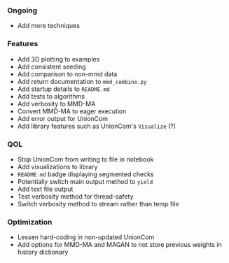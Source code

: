 ### Ongoing
- Add more techniques

### Features
- Add 3D plotting to examples
- Add consistent seeding
- Add comparison to non-mmd data
- Add return documentation to `mmd_combine.py`
- Add startup details to `README.md`
- Add tests to algorithms
- Add verbosity to MMD-MA
- Convert MMD-MA to eager execution
- Add error output for UnionCom
- Add library features such as UnionCom's `Visualize` (?)

### QOL
- Stop UnionCom from writing to file in notebook
- Add visualizations to library
- `README.md` badge displaying segmented checks
- Potentially switch main output method to `yield`
- Add text file output
- Test verbosity method for thread-safety
- Switch verbosity method to stream rather than temp file

### Optimization
- Lessen hard-coding in non-updated UnionCom
- Add options for MMD-MA and MAGAN to not store previous weights in history dictionary
